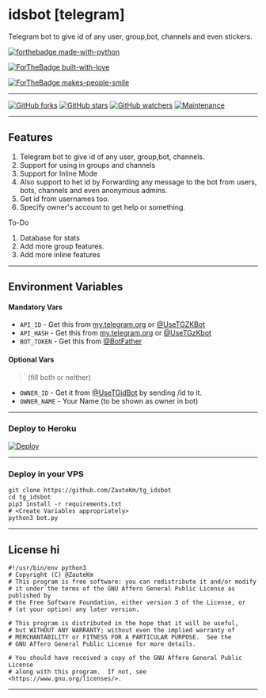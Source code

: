 # idsbot [telegram]

Telegram bot to give id of any user, group,bot, channels and even stickers.

[![forthebadge made-with-python](http://ForTheBadge.com/images/badges/made-with-python.svg)](https://www.python.org/)

[![ForTheBadge built-with-love](http://ForTheBadge.com/images/badges/built-with-love.svg)](https://github.com/ZauteKm)

[![ForTheBadge makes-people-smile](http://ForTheBadge.com/images/badges/makes-people-smile.svg)](https://github.com/ZauteKm)

---

[![GitHub forks](https://img.shields.io/github/forks/ZauteKm/tg_idsbot.svg?style=social&label=Fork&maxAge=2592000)](https://github.com/ZauteKm/tg_idsbot/network/) [![GitHub stars](https://img.shields.io/github/stars/ZauteKm/tg_idsbot.svg?style=social&label=Star&maxAge=2592000)](https://github.com/ZauteKm/tg_idsbot/stargazers/) [![GitHub watchers](https://img.shields.io/github/watchers/ZauteKm/tg_idsbot.js.svg?style=social&label=Watch&maxAge=2592000)](https://github.com/ZauteKm/tg_idsbot/watchers/)
[![Maintenance](https://img.shields.io/badge/Maintained%3F-yes-green.svg)](https://github.com/ZauteKm/tg_idsbot/graphs/commit-activity)

---

## Features

1. Telegram bot to give id of any user, group,bot, channels.
2. Support for using in groups and channels
3. Support for Inline Mode
4. Also support to het id by Forwarding any message to the bot from users, bots, channels and even anonymous admins.
5. Get id from usernames too.
6. Specify owner's account to get help or something.

To-Do

1. Database for stats
2. Add more group features.
3. Add more inline features

---

## Environment Variables

#### Mandatory Vars

- `API_ID` - Get this from [my.telegram.org](https://my.telegram.org/auth) or [@UseTGZKBot](https://t.me/usetgzkbot)
- `API_HASH` - Get this from [my.telegram.org](https://my.telegram.org/auth) or [@UseTGzKbot](https://t.me/usetgzkbot)
- `BOT_TOKEN` - Get this from [@BotFather](https://t.me/BotFather)

#### Optional Vars

> (fill both or neither)

- `OWNER_ID` - Get it from [@UseTGidBot](https://t.me/UseTGidBot) by sending /id to it.
- `OWNER_NAME` - Your Name (to be shown as owner in bot)

---

### Deploy to Heroku

[![Deploy](https://www.herokucdn.com/deploy/button.svg)](https://heroku.com/deploy?template=https://github.com/ZauteKm/tg_idsbot)

---

### Deploy in your VPS

```
git clone https://github.com/ZauteKm/tg_idsbot
cd tg_idsbot
pip3 install -r requirements.txt
# <Create Variables appropriately>
python3 bot.py
```

---

## License hi

```
#!/usr/bin/env python3
# Copyright (C) @ZauteKm
# This program is free software: you can redistribute it and/or modify
# it under the terms of the GNU Affero General Public License as published by
# the Free Software Foundation, either version 3 of the License, or
# (at your option) any later version.

# This program is distributed in the hope that it will be useful,
# but WITHOUT ANY WARRANTY; without even the implied warranty of
# MERCHANTABILITY or FITNESS FOR A PARTICULAR PURPOSE.  See the
# GNU Affero General Public License for more details.

# You should have received a copy of the GNU Affero General Public License
# along with this program.  If not, see <https://www.gnu.org/licenses/>.
```

---
